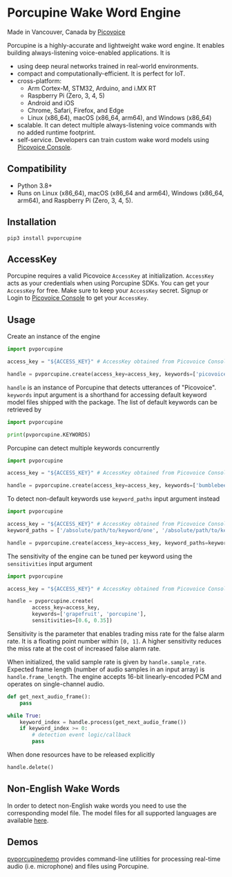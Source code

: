 # Porcupine Wake Word Engine

Made in Vancouver, Canada by [Picovoice](https://picovoice.ai)

Porcupine is a highly-accurate and lightweight wake word engine. It enables building always-listening voice-enabled
applications. It is

- using deep neural networks trained in real-world environments.
- compact and computationally-efficient. It is perfect for IoT.
- cross-platform:
  - Arm Cortex-M, STM32, Arduino, and i.MX RT 
  - Raspberry Pi (Zero, 3, 4, 5)
  - Android and iOS
  - Chrome, Safari, Firefox, and Edge
  - Linux (x86_64), macOS (x86_64, arm64), and Windows (x86_64)
- scalable. It can detect multiple always-listening voice commands with no added runtime footprint.
- self-service. Developers can train custom wake word models using [Picovoice Console](https://console.picovoice.ai/).

## Compatibility

- Python 3.8+
- Runs on Linux (x86_64), macOS (x86_64 and arm64), Windows (x86_64, arm64), and Raspberry Pi (Zero, 3, 4, 5).

## Installation

```console
pip3 install pvporcupine
```

## AccessKey

Porcupine requires a valid Picovoice `AccessKey` at initialization. `AccessKey` acts as your credentials when using Porcupine SDKs.
You can get your `AccessKey` for free. Make sure to keep your `AccessKey` secret.
Signup or Login to [Picovoice Console](https://console.picovoice.ai/) to get your `AccessKey`.

## Usage

Create an instance of the engine

```python
import pvporcupine

access_key = "${ACCESS_KEY}" # AccessKey obtained from Picovoice Console (https://console.picovoice.ai/)

handle = pvporcupine.create(access_key=access_key, keywords=['picovoice'])
```

`handle` is an instance of Porcupine that detects utterances of "Picovoice". `keywords` input argument is a shorthand
for accessing default keyword model files shipped with the package. The list of default keywords can be retrieved by

```python
import pvporcupine

print(pvporcupine.KEYWORDS)
```

Porcupine can detect multiple keywords concurrently

```python
import pvporcupine

access_key = "${ACCESS_KEY}" # AccessKey obtained from Picovoice Console (https://console.picovoice.ai/)

handle = pvporcupine.create(access_key=access_key, keywords=['bumblebee', 'picovoice'])
```

To detect non-default keywords use `keyword_paths` input argument instead

```python
import pvporcupine

access_key = "${ACCESS_KEY}" # AccessKey obtained from Picovoice Console (https://console.picovoice.ai/)
keyword_paths = ['/absolute/path/to/keyword/one', '/absolute/path/to/keyword/two', ...]

handle = pvporcupine.create(access_key=access_key, keyword_paths=keyword_paths)
```

The sensitivity of the engine can be tuned per keyword using the `sensitivities` input argument

```python
import pvporcupine

access_key = "${ACCESS_KEY}" # AccessKey obtained from Picovoice Console (https://console.picovoice.ai/)

handle = pvporcupine.create(
        access_key=access_key,
        keywords=['grapefruit', 'porcupine'],
        sensitivities=[0.6, 0.35])
```

Sensitivity is the parameter that enables trading miss rate for the false alarm rate. It is a floating point number within
`[0, 1]`. A higher sensitivity reduces the miss rate at the cost of increased false alarm rate.

When initialized, the valid sample rate is given by `handle.sample_rate`. Expected frame length (number of audio samples
in an input array) is `handle.frame_length`. The engine accepts 16-bit linearly-encoded PCM and operates on
single-channel audio.

```python
def get_next_audio_frame():
    pass

while True:
    keyword_index = handle.process(get_next_audio_frame())
    if keyword_index >= 0:
        # detection event logic/callback
        pass
```

When done resources have to be released explicitly

```python
handle.delete()
```

## Non-English Wake Words

In order to detect non-English wake words you need to use the corresponding model file. The model files for all supported languages are available [here](https://github.com/Picovoice/porcupine/tree/master/lib/common).

## Demos

[pvporcupinedemo](https://pypi.org/project/pvporcupinedemo/) provides command-line utilities for processing real-time
audio (i.e. microphone) and files using Porcupine.
